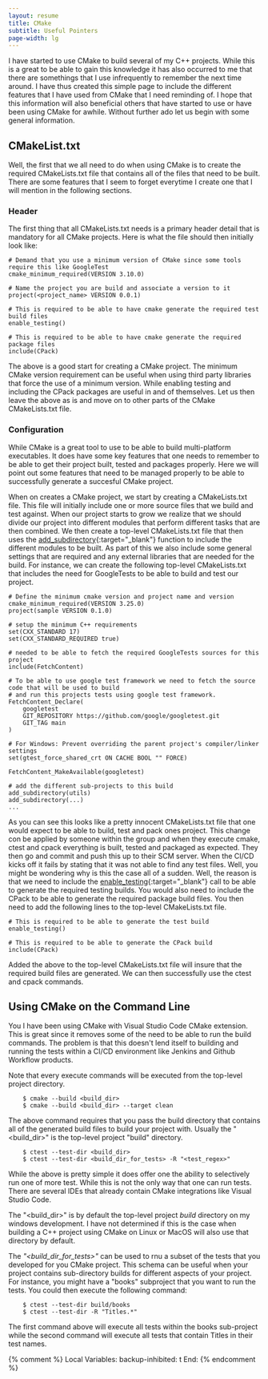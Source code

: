 ```yaml
---
layout: resume
title: CMake
subtitle: Useful Pointers
page-width: lg
---
```


I have started to use CMake to build several of my C++ projects.  While this is a great to be able to gain this knowledge it has
also occurred to me that there are somethings that I use infrequently to remember the next time around.  I have thus created this
simple page to include the different features that I have used from CMake that I need reminding of.  I hope that this information
will also beneficial others that have started to use or have been using CMake for awhile.  Without further ado let us begin with
some general information.

## CMakeList.txt

Well, the first that we all need to do when using CMake is to create the required CMakeLists.txt file that contains all of the 
files that need to be built.  There are some features that I seem to forget everytime I create one that I will mention in the
following sections.

### Header

The first thing that all CMakeLists.txt needs is a primary header detail that is mandatory for all CMake projects.  Here is what
the file should then initially look like:

```
# Demand that you use a minimum version of CMake since some tools require this like GoogleTest
cmake_minimum_required(VERSION 3.10.0)

# Name the project you are build and associate a version to it
project(<project_name> VERSION 0.0.1)

# This is required to be able to have cmake generate the required test build files
enable_testing()

# This is required to be able to have cmake generate the required package files
include(CPack)

```

The above is a good start for creating a CMake project.  The minimum CMake version requirement can be useful when using third party
libraries that force the use of a minimum version.  While enabling testing and including the CPack packages are useful in and of 
themselves.  Let us then leave the above as is and move on to other parts of the CMake CMakeLists.txt file.

### Configuration

While CMake is a great tool to use to be able to build multi-platform executables.  It does have some key features that one needs to
remember to be able to get their project built, tested and packages properly.  Here we will point out some features that need to be
managed properly to be able to successfully generate a succesful CMake project.

When on creates a CMake project, we start by creating a CMakeLists.txt file.  This file will initially include one or more source files
that we build and test against.  When our project starts to grow we realize that we should divide our project into different modules
that perform different tasks that are then combined.  We then create a top-level CMakeLists.txt file that then uses the
[add\_subdirectory](https://cmake.org/cmake/help/latest/command/add_subdirectory.html){:target="_blank"} function to include the
different modules to be built.  As part of this we also include some general settings that are required and any external libraries
that are needed for the build.  For instance, we can create the following top-level CMakeLists.txt that includes the need for
GoogleTests to be able to build and test our project.

```
# Define the minimum cmake version and project name and version
cmake_minimum_required(VERSION 3.25.0)
project(sample VERSION 0.1.0)

# setup the minimum C++ requirements
set(CXX_STANDARD 17)
set(CXX_STANDARD_REQUIRED true)

# needed to be able to fetch the required GoogleTests sources for this project
include(FetchContent)

# To be able to use google test framework we need to fetch the source code that will be used to build
# and run this projects tests using google test framework.
FetchContent_Declare(
    googletest
    GIT_REPOSITORY https://github.com/google/googletest.git
    GIT_TAG main
)

# For Windows: Prevent overriding the parent project's compiler/linker settings
set(gtest_force_shared_crt ON CACHE BOOL "" FORCE)

FetchContent_MakeAvailable(googletest)

# add the different sub-projects to this build
add_subdirectory(utils)
add_subdirectory(...)
...
```

As you can see this looks like a pretty innocent CMakeLists.txt file that one would expect to be able to build, test and pack ones
project.  This change con be applied by someone within the group and when they execute cmake, ctest and cpack everything is built,
tested and packaged as expected.  They then go and commit and push this up to their SCM server.  When the CI/CD kicks off it fails
by stating that it was not able to find any test files.  Well, you might be wondering why is this the case all of a sudden.  Well,
the reason is that we need to include the
[enable_testing](https://cmake.org/cmake/help/latest/command/enable_testing.html){:target="_blank"} call to be able to generate
the required testing builds.  You would also need to include the CPack to be able to generate the required package build files.
You then need to add the following lines to the top-level CMakeLists.txt file.

```
# This is required to be able to generate the test build
enable_testing()

# This is required to be able to generate the CPack build
include(CPack)
```

Added the above to the top-level CMakeLists.txt file will insure that the required build files are generated.  We can then
successfully use the ctest and cpack commands.

## Using CMake on the Command Line

You I have been using CMake with Visual Studio Code CMake extension.  This is great since it removes some of the need to be able 
to run the build commands.  The problem is that this doesn't lend itself to building and running the tests within a CI/CD environment
like Jenkins and Github Workflow products.

Note that every execute commands will be executed from the top-level project directory.

```
    $ cmake --build <build_dir>
    $ cmake --build <build_dir> --target clean
```

The above command requires that you pass the build directory that contains all of the generated build files to build your project
with.  Usually the "&lt;build_dir&gt;" is the top-level project "build" directory.

```
    $ ctest --test-dir <build_dir>
    $ ctest --test-dir <build_dir_for_tests> -R "<test_regex>"
```

While the above is pretty simple it does offer one the ability to selectively run one of more test.  While this is not the only way that
one can run tests.  There are several IDEs that already contain CMake integrations like Visual Studio Code.

The "&lt;build_dir&gt;" is by default the top-level project *build* directory on my windows development.  I have not determined if this is
the case when building a C++ project using CMake on Linux or MacOS will also use that directory by default.

The *"&lt;build_dir_for_tests&gt;"* can be used to rnu a subset of the tests that you developed for you CMake project.  This schema can be
useful when your project contains sub-directory builds for different aspects of your project.  For instance, you might have a "books"
subproject that you want to run the tests.  You could then execute the following command:

```
    $ ctest --test-dir build/books
    $ ctest --test-dir -R "Titles.*"
```

The first command above will execute all tests within the books sub-project while the second command will execute all tests that contain Titles
in their test names.


{% comment %}
Local Variables:
backup-inhibited: t
End:
{% endcomment %}
